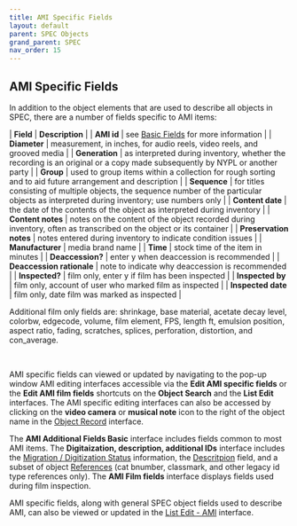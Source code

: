 ```yaml
---
title: AMI Specific Fields
layout: default
parent: SPEC Objects
grand_parent: SPEC
nav_order: 15
---
```


## AMI Specific Fields
In addition to the object elements that are used to describe all objects in SPEC, there are a number of fields specific to AMI items:

| **Field** | **Description** |
| **AMI id** | see [Basic Fields](https://nypl.github.io/pres-docs/spec/specObjectsBasicFields.html#ami-id) for more information | 
| **Diameter** | measurement, in inches, for audio reels, video reels, and grooved media |
| **Generation** | as interpreted during inventory, whether the recording is an original or a copy made subsequently by NYPL or another party |
| **Group** | used to group items within a collection for rough sorting and to aid future arrangement and description |
| **Sequence** | for titles consisting of multiple objects, the sequence number of the particular objects as interpreted during inventory; use numbers only |
| **Content date** | the date of the contents of the object as interpreted during inventory |
| **Content notes** | notes on the content of the object recorded during inventory, often as transcribed on the object or its container |
| **Preservation notes** | notes entered during inventory to indicate condition issues |
| **Manufacturer** | media brand name |
| **Time** |  stock time of the item in minutes |
| **Deaccession?** | enter y when deaccession is recommended |
| **Deaccession rationale** | note to indicate why deaccession is recommended |
| **Inspected?** | film only, enter y if film has been inspected |
| **Inspected by** | film only, account of user who marked film as inspected |
| **Inspected date** | film only, date film was marked as inspected |

Additional film only fields are: shrinkage, base material, acetate decay level, colorbw, edgecode, volume, film element, FPS, length ft, emulsion position, aspect ratio, fading, scratches, splices, perforation, distortion, and con_average.

&nbsp; 
&nbsp; 

AMI specific fields can viewed or updated by navigating to the pop-up window AMI editing interfaces accessible via the **Edit AMI specific fields** or the **Edit AMI film fields** shortcuts on the **Object Search** and the **List Edit** interfaces. The AMI specific editing interfaces can also be accessed by clicking on the **video camera** or **musical note** icon to the right of the object name in the [Object Record](https://nypl.github.io/pres-docs/spec/specObjectsObjectRecord.html) interface.

The **AMI Additional Fields Basic** interface includes fields common to most AMI items. The **Digitaization, description, additional IDs** interface includes the [Migration / Digitization Status](https://nypl.github.io/pres-docs/spec/specObjectsMigration.html) information, the [Descritpion](https://nypl.github.io/pres-docs/spec/specObjectsAccessDesc.html#descriptionstatus) field, and a subset of object [References](https://nypl.github.io/pres-docs/spec/specObjectsReferences.html) (cat bnumber, classmark, and other legacy id type references only). The **AMI Film fields** interface displays fields used during film inspection. 

AMI specific fields, along with general SPEC object fields used to describe AMI, can also be viewed or updated in the [List Edit - AMI](https://nypl.github.io/pres-docs/spec/specObjectsListEdit.html#ami) interface.